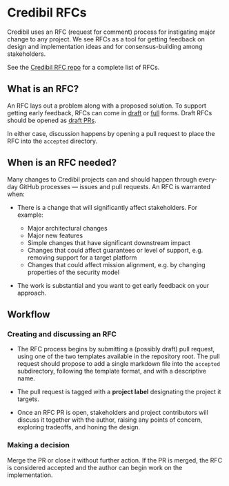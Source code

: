 # Credibil RFCs

Credibil uses an RFC (request for comment) process for instigating major change to any
project. We see RFCs as a tool for getting feedback on design and implementation ideas
and for consensus-building among stakeholders.

See the [Credibil RFC repo](https://github.com/credibil/rfcs) for a complete list of RFCs.

## What is an RFC?

An RFC lays out a problem along with a proposed solution. To support getting early 
feedback, RFCs can come in [draft](https://github.com/credibil/rfcs/blob/main/rfc-draft.md)
or [full](https://github.com/credibil/rfcs/blob/main/rfc-full.md) forms. Draft RFCs should be opened as 
[draft PRs](https://help.github.com/en/github/collaborating-with-issues-and-pull-requests/about-pull-requests#draft-pull-requests).

In either case, discussion happens by opening a pull request to place the RFC into the 
`accepted` directory.

## When is an RFC needed?

Many changes to Credibil projects can and should happen through every-day GitHub processes 
— issues and pull requests. An RFC is warranted when:

* There is a change that will significantly affect stakeholders. For example:
    * Major architectural changes
    * Major new features
    * Simple changes that have significant downstream impact
    * Changes that could affect guarantees or level of support, e.g. removing support
      for a target platform
    * Changes that could affect mission alignment, e.g. by changing properties of the
      security model

* The work is substantial and you want to get early feedback on your approach.

## Workflow

### Creating and discussing an RFC

* The RFC process begins by submitting a (possibly draft) pull request, using one of the
  two templates available in the repository root. The pull request should propose to add
  a single markdown file into the `accepted` subdirectory, following the template 
  format, and with a descriptive name.

* The pull request is tagged with a **project label** designating the project it
  targets.

* Once an RFC PR is open, stakeholders and project contributors will discuss it together 
  with the author, raising any points of concern, exploring tradeoffs, and honing the 
  design.

### Making a decision

Merge the PR or close it without further action. If the PR is merged, the RFC is
considered accepted and the author can begin work on the implementation.
